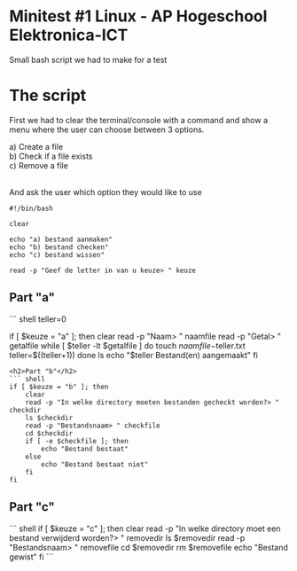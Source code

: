 # Minitest #1 Linux - AP Hogeschool Elektronica-ICT
Small bash script we had to make for a test

<h1>The script</h1>
<p>First we had to clear the terminal/console with a command and show a menu where the user can choose between 3 options.</p>
a) Create a file<br>
b) Check if a file exists<br>
c) Remove a file<br><br>
<p>And ask the user which option they would like to use</p>

``` shell
#!/bin/bash

clear

echo "a) bestand aanmaken"
echo "b) bestand checken"
echo "c) bestand wissen"

read -p "Geef de letter in van u keuze> " keuze
```

<h2>Part "a"</h2>
``` shell
teller=0

if [ $keuze = "a" ]; then
	clear
	read -p "Naam> " naamfile
	read -p "Getal> " getalfile
	while [ $teller -lt $getalfile ]
	do
		touch $naamfile-$teller.txt
		teller=$((teller+1))	
	done
	ls
	echo "$teller Bestand(en) aangemaakt"
fi
```
<h2>Part "b"</h2>
``` shell
if [ $keuze = "b" ]; then
	clear
	read -p "In welke directory moeten bestanden gecheckt worden?> " checkdir
	ls $checkdir
	read -p "Bestandsnaam> " checkfile
	cd $checkdir
	if [ -e $checkfile ]; then
		echo "Bestand bestaat"
	else	
		echo "Bestand bestaat niet"
	fi
fi
```
<h2>Part "c"</h2>
``` shell
if [ $keuze = "c" ]; then
	clear
	read -p "In welke directory moet een bestand verwijderd worden?> " removedir
	ls $removedir	
	read -p "Bestandsnaam> " removefile
	cd $removedir
	rm $removefile
	echo "Bestand gewist"
fi
```
